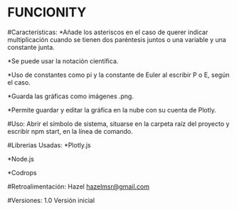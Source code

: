 # FUNCIONITY

#Características:
*Añade los asteriscos en el caso de querer indicar multiplicación cuando se tienen dos paréntesis juntos o una variable y una constante junta.

*Se puede usar la notación científica.

*Uso de constantes como pi y la constante de Euler al escribir P o E, según el caso.

*Guarda las gráficas como imágenes .png.

*Permite guardar y editar la gráfica en la nube con su cuenta de Plotly.

#Uso:
Abrir el símbolo de sistema, situarse en la carpeta raíz del proyecto y escribir npm start, en la línea de comando.

#Librerias Usadas:
*Plotly.js

*Node.js

*Codrops

#Retroalimentación:
Hazel
hazelmsr@gmail.com

#Versiones:
1.0
Versión inicial
